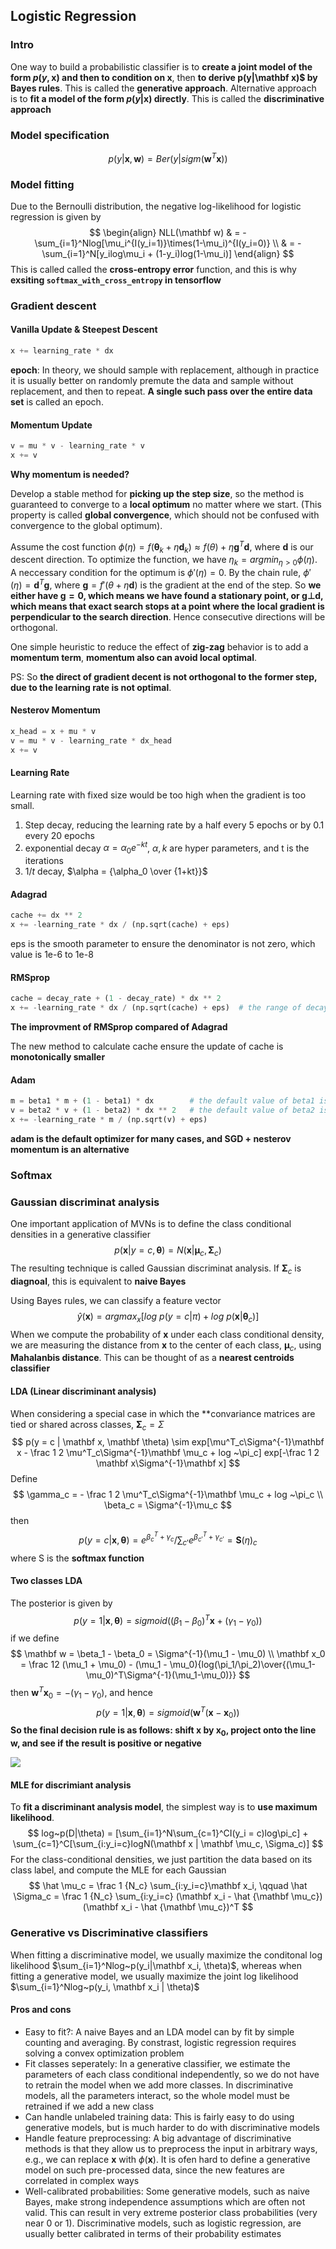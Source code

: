 ## Logistic Regression

### Intro

One way to build a probabilistic classifier is to **create a joint model of the form $p(y, \mathbf x)$ and then to condition on $\mathbf x$**, then **to derive p(y|\mathbf x)$ by Bayes rules**. This is called the **generative approach**. Alternative approach is to **fit a model of the form $p(y|\mathbf x)$ directly**. This is called the **discriminative approach**

### Model specification

$$
p(y|\mathbf x, \mathbf w) = Ber(y|sigm(\mathbf w^T \mathbf x))
$$

### Model fitting

Due to the Bernoulli distribution, the negative log-likelihood for logistic regression is given by
$$
\begin{align} NLL(\mathbf w) & = -\sum_{i=1}^Nlog[\mu_i^{I(y_i=1)}\times(1-\mu_i)^{I(y_i=0)} \\ & = -\sum_{i=1}^N[y_ilog\mu_i + (1-y_i)log(1-\mu_i)]
\end{align}
$$
This is called called the **cross-entropy error** function, and this is why **exsiting `softmax_with_cross_entropy` in tensorflow**

### Gradient descent

#### Vanilla Update & Steepest Descent

```python
x += learning_rate * dx
```

**epoch**: In theory, we should sample with replacement, although in practice it is usually better on randomly premute the data and sample without replacement, and then to repeat. **A single such pass over the entire data set** is called an epoch.

#### Momentum Update

```python
v = mu * v - learning_rate * v
x += v
```

**Why momentum is needed?**

Develop a stable method for **picking up the step size**, so the method is guaranteed to converge to a **local optimum** no matter where we start. (This property is called **global convergence**, which should not be confused with convergence to the global optimum). 

Assume the cost function $\phi(\eta) = f(\mathbf  \theta_k + \eta\mathbf d_k) \approx f(\theta) + \eta\mathbf g^T \mathbf d$, where $\mathbf d$ is our descent direction. To optimize the function, we have $\eta_k = argmin_{\eta > 0} \phi(\eta)$. A neccessary condition for the optimum is $\phi'(\eta) = 0$. By the chain rule, $\phi'(\eta) = \mathbf d^T \mathbf g$, where $\mathbf g = f'(\theta + \eta \mathbf d)$ is the gradient at the end of the step. So **we either have $\mathbf g = \mathbf 0$, which means we have found a stationary point, or $\mathbf g \bot \mathbf d$, which means that exact search stops at a point where the local gradient is perpendicular to the search direction**. Hence consecutive directions will be orthogonal.

One simple heuristic to reduce the effect of  **zig-zag** behavior is to add a **momentum term**, **momentum also can avoid local optimal**. 

PS: So **the direct of gradient decent is not orthogonal to the former step, due to the learning rate is not optimal**.

#### Nesterov Momentum

```python
x_head = x + mu * v
v = mu * v - learning_rate * dx_head
x += v
```

#### Learning Rate

Learning rate with fixed size would be too high when the gradient is too small. 

1. Step decay, reducing the learning rate by a half every 5 epochs or by 0.1 every 20 epochs
2. exponential decay $\alpha = \alpha_0e^{-kt}$, $\alpha, k$ are hyper parameters, and t is the iterations
3. $1 / t$ decay, $\alpha = {\alpha_0 \over {1+kt}}$ 

#### Adagrad

```python
cache += dx ** 2
x += -learning_rate * dx / (np.sqrt(cache) + eps)
```

eps is the smooth parameter to ensure the denominator is not zero, which value is 1e-6 to 1e-8

#### RMSprop

```python
cache = decay_rate + (1 - decay_rate) * dx ** 2
x += -learning_rate * dx / (np.sqrt(cache) + eps)  # the range of decay_rate is [0.9, 0.99, 0.999] 
```

**The improvment of RMSprop compared of Adagrad**

The new method to calculate cache ensure the update of cache is **monotonically smaller**

#### Adam

```python
m = beta1 * m + (1 - beta1) * dx		# the default value of beta1 is 0.9
v = beta2 * v + (1 - beta2) * dx ** 2   # the default value of beta2 is 0.999
x += -learning_rate * m / (np.sqrt(v) + eps)
```

**adam is the default optimizer for many cases, and SGD + nesterov momentum is an alternative**

### Softmax

### Gaussian discriminat analysis

One important application of MVNs is to define the class conditional densities in a generative classifier 
$$
p(\mathbf x | y = c, \mathbf \theta) = N(\mathbf x | \mathbf \mu_c, \mathbf \Sigma_c)
$$
The resulting technique is called Gaussian discriminat analysis. If $\mathbf \Sigma_c$ is **diagnoal**, this is equivalent to **naive Bayes**

Using Bayes rules, we can classify a feature vector
$$
\hat y(\mathbf x) = argmax_x[log~p(y=c|\pi) + log~p(\mathbf x | \mathbf \theta_c)]
$$
When we compute the probability of $\mathbf x$ under each class conditional density, we are measuring the distance from $\mathbf x$ to the center of each class, $\mathbf \mu_c$, using **Mahalanbis distance**. This can be thought of as a **nearest centroids classifier**

#### LDA (Linear discriminant analysis) 

When considering a special case in which the **convariance matrices are tied or shared across classes, $\mathbf \Sigma_c = \Sigma$
$$
p(y = c | \mathbf x, \mathbf \theta) \sim exp[\mu^T_c\Sigma^{-1}\mathbf x - \frac 1 2 \mu^T_c\Sigma^{-1}\mathbf \mu_c + log ~\pi_c] exp[-\frac 1 2 \mathbf x\Sigma^{-1}\mathbf x]
$$
Define
$$
\gamma_c = - \frac 1 2 \mu^T_c\Sigma^{-1}\mathbf \mu_c + log ~\pi_c \\
\beta_c = \Sigma^{-1}\mu_c
$$
then
$$
p(y = c | \mathbf x, \mathbf \theta) = {{e^{\beta_c^T + \gamma_c}} / \sum_{c'}e^{\beta_{c'}^T + \gamma_{c'}}} = \mathbf S(\eta)_c
$$
where S is the **softmax function**

#### Two classes LDA

The posterior is given by
$$
p(y = 1 | \mathbf x, \mathbf \theta) = sigmoid((\beta_1 - \beta_0)^T\mathbf x + (\gamma_1 - \gamma_0))
$$
if we define
$$
\mathbf w = \beta_1 - \beta_0 = \Sigma^{-1}(\mu_1 - \mu_0) \\
\mathbf x_0 = \frac 12 (\mu_1 + \mu_0) - (\mu_1 - \mu_0){log(\pi_1/\pi_2)\over{(\mu_1-\mu_0)^T\Sigma^{-1}(\mu_1-\mu_0)}}
$$
then $\mathbf w^T \mathbf x_0 = -(\gamma_1 - \gamma_0)$, and hence
$$
p(y = 1 | \mathbf x, \mathbf \theta) = sigmoid(\mathbf w^T(\mathbf x - \mathbf x_0))
$$
**So the final decision rule is as follows: shift $\mathbf x$ by $\mathbf x_0$, project onto the line $\mathbf w$, and see if the result is positive or negative**

![](/assets/LDA.png)

#### MLE for discrimiant analysis

To **fit a discriminant analysis model**, the simplest way is to **use maximum likelihood**.
$$
log~p(D|\theta) = [\sum_{i=1}^N\sum_{c=1}^CI(y_i = c)log\pi_c] + \sum_{c=1}^C[\sum_{i:y_i=c}logN(\mathbf x | \mathbf \mu_c, \Sigma_c)]
$$
For the class-conditional densities, we just partition the data based on its class label, and compute the MLE for each Gaussian
$$
\hat \mu_c = \frac 1 {N_c} \sum_{i:y_i=c}\mathbf x_i, \qquad \hat \Sigma_c = \frac 1 {N_c} \sum_{i:y_i=c} (\mathbf x_i - \hat {\mathbf \mu_c})(\mathbf x_i - \hat {\mathbf \mu_c})^T
$$

### Generative vs Discriminative classifiers 

When fitting a discriminative model, we usually maximize the conditonal log likelihood $\sum_{i=1}^Nlog~p(y_i|\mathbf x_i, \theta)$, whereas when fitting a generative model, we usually maximize the joint log likelihood $\sum_{i=1}^Nlog~p(y_i, \mathbf x_i | \theta)$

#### Pros and cons

* Easy to fit?: A naive Bayes and an LDA model can by fit by simple counting and averaging. By constrast, logistic regression requires solving a convex optimization problem
* Fit classes seperately: In a generative classifier, we estimate the parameters of each class conditional independently, so we do not have to retrain the model when we add more classes. In discriminative models, all the parameters interact, so the whole model must be retrained if we add a new class
* Can handle unlabeled training data: This is fairly easy to do using generative models, but is much harder to do with discriminative models
* Handle feature preprocessing: A big advantage of discriminative methods is that they allow us to preprocess the input in arbitrary ways, e.g., we can replace $\mathbf x$ with $\phi(\mathbf x)$. It is ofen hard to define a generative model on such pre-processed data, since the new features are correlated in complex ways
* Well-calibrated probabilities: Some generative models, such as naive Bayes, make strong independence assumptions which are often not valid. This can result in very extreme posterior class probabilities (very near 0 or 1). Discriminative models, such as logistic regression, are usually better calibrated in terms of their probability estimates